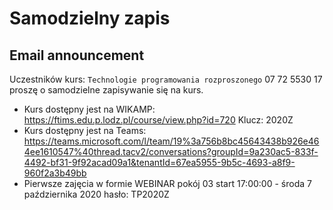 # Samodzielny zapis

## Email announcement

Uczestników kurs: `Technologie programowania rozproszonego` 07 72 5530 17 proszę o samodzielne zapisywanie się na kurs.

- Kurs dostępny jest na WIKAMP: https://ftims.edu.p.lodz.pl/course/view.php?id=720 Klucz: 2020Z
- Kurs dostępny jest na Teams: https://teams.microsoft.com/l/team/19%3a756b8bc45643438b926e464ee1610547%40thread.tacv2/conversations?groupId=9a230ac5-833f-4492-bf31-9f92acad09a1&tenantId=67ea5955-9b5c-4693-a8f9-960f2a3b49bb
- Pierwsze zajęcia w formie WEBINAR pokój 03 start 17:00:00 - środa 7 października 2020 hasło: TP2020Z
